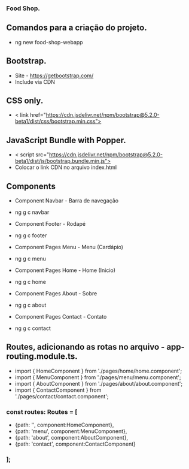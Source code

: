 ### Food Shop.

## Comandos para a criação do projeto.
- ng new food-shop-webapp

## Bootstrap.
- Site - https://getbootstrap.com/
- Include via CDN

## CSS only.
- < link href="https://cdn.jsdelivr.net/npm/bootstrap@5.2.0-beta1/dist/css/bootstrap.min.css">

## JavaScript Bundle with Popper.
- < script src="https://cdn.jsdelivr.net/npm/bootstrap@5.2.0-beta1/dist/js/bootstrap.bundle.min.js">
- Colocar o link CDN no arquivo index.html

## Components
- Component Navbar - Barra de navegação
- ng g c navbar

- Component Footer - Rodapé
- ng g c footer

- Component Pages Menu - Menu (Cardápio)
- ng g c menu

- Component Pages Home - Home (Inicio)
- ng g c home

- Component Pages About - Sobre
- ng g c about

- Component Pages Contact - Contato
- ng g c contact

## Routes, adicionando as rotas no arquivo - app-routing.module.ts.
- import { HomeComponent } from './pages/home/home.component';
- import { MenuComponent } from './pages/menu/menu.component';
- import { AboutComponent } from './pages/about/about.component';
- import { ContactComponent } from './pages/contact/contact.component';

### const routes: Routes = [
- {path: '', component:HomeComponent},
- {path: 'menu', component:MenuComponent},
- {path: 'about', component:AboutComponent},
- {path: 'contact', component:ContactComponent}
### ];


